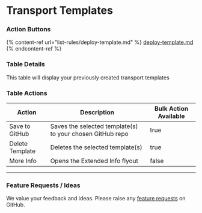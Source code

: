 # Transport Templates

### **Action Buttons**

{% content-ref url="list-rules/deploy-template.md" %}
[deploy-template.md](list-rules/deploy-template.md)
{% endcontent-ref %}

### Table Details

This table will display your previously created transport templates

### Table Actions

<table><thead><tr><th>Action</th><th>Description</th><th data-type="checkbox">Bulk Action Available</th></tr></thead><tbody><tr><td>Save to GitHub</td><td>Saves the selected template(s) to your chosen GitHub repo</td><td>true</td></tr><tr><td>Delete Template</td><td>Deletes the selected template(s)</td><td>true</td></tr><tr><td>More Info</td><td>Opens the Extended Info flyout</td><td>false</td></tr></tbody></table>

***

### Feature Requests / Ideas

We value your feedback and ideas. Please raise any [feature requests](https://github.com/KelvinTegelaar/CIPP/issues/new?assignees=\&labels=enhancement%2Cno-priority\&projects=\&template=feature.yml\&title=%5BFeature+Request%5D%3A+) on GitHub.
